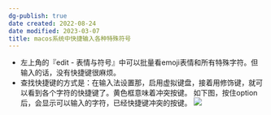 ```yaml
---
dg-publish: true
date created: 2022-08-24
date modified: 2023-03-07
title: macos系统中快捷输入各种特殊符号
---
```


- 左上角的『edit - 表情与符号』中可以批量看emoji表情和所有特殊字符。但输入的话，没有快捷键很麻烦。
- 查找快捷键的方式是：在输入法设置那，启用虚拟键盘，接着用修饰键，就可以看到各个字符的快捷键了。黄色框意味着冲突按键。
如下图，按住option后，会显示可以输入的字符，已经快捷键冲突的按键。
![](https://img2.oldwinter.top/202208241840832.png)
